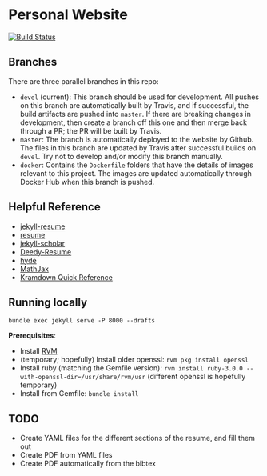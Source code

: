# Personal Website

[![Build Status](https://travis-ci.org/banerjs/banerjs.github.io.svg?branch=devel)](https://travis-ci.org/banerjs/banerjs.github.io)

## Branches

There are three parallel branches in this repo:

- `devel` (current): This branch should be used for development. All pushes on this branch are automatically built by Travis, and if successful, the build artifacts are pushed into `master`. If there are breaking changes in development, then create a branch off this one and then merge back through a PR; the PR will be built by Travis.
- `master`: The branch is automatically deployed to the website by Github. The files in this branch are updated by Travis after successful builds on `devel`. Try not to develop and/or modify this branch manually.
- `docker`: Contains the `Dockerfile` folders that have the details of images relevant to this project. The images are updated automatically through Docker Hub when this branch is pushed.

## Helpful Reference

- [jekyll-resume](https://github.com/mattcouchman/jekyll-resume)
- [resume](https://github.com/mhyee/resume)
- [jekyll-scholar](https://github.com/inukshuk/jekyll-scholar)
- [Deedy-Resume](https://github.com/deedy/Deedy-Resume)
- [hyde](https://github.com/poole/hyde)
- [MathJax](http://sgeos.github.io/github/jekyll/2016/08/21/adding_mathjax_to_a_jekyll_github_pages_blog.html)
- [Kramdown Quick Reference](https://kramdown.gettalong.org/quickref.html)

## Running locally

`bundle exec jekyll serve -P 8000 --drafts`

**Prerequisites**:

* Install [RVM](https://github.com/rvm/ubuntu_rvm)
* (temporary; hopefully) Install older openssl: `rvm pkg install openssl`
* Install ruby (matching the Gemfile version): `rvm install ruby-3.0.0 --with-openssl-dir=/usr/share/rvm/usr` (different openssl is hopefully temporary)
* Install from Gemfile: `bundle install`

## TODO

- Create YAML files for the different sections of the resume, and fill them out
- Create PDF from YAML files
- Create PDF automatically from the bibtex
